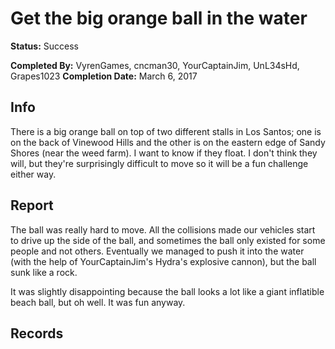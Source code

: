 # Get the big orange ball in the water

**Status:** <span class="status complete">Success</span>

**Completed By:** <span>VyrenGames</span>, <span>cncman30</span>, <span>YourCaptainJim</span>, <span>UnL34sHd</span>, <span>Grapes1023</span>
**Completion Date:** March 6, 2017

## Info
There is a big orange ball on top of two different stalls in Los Santos; one is on the back of Vinewood Hills and the other is on the eastern edge of Sandy Shores (near the weed farm). I want to know if they float. I don't think they will, but they're surprisingly difficult to move so it will be a fun challenge either way. 

## Report

The ball was really hard to move. All the collisions made our vehicles start to drive up the side of the ball, and sometimes the ball only existed for some people and not others. Eventually we managed to push it into the water (with the help of YourCaptainJim's Hydra's explosive cannon), but the ball sunk like a rock. 

It was slightly disappointing because the ball looks a lot like a giant inflatible beach ball, but oh well. It was fun anyway. 

## Records